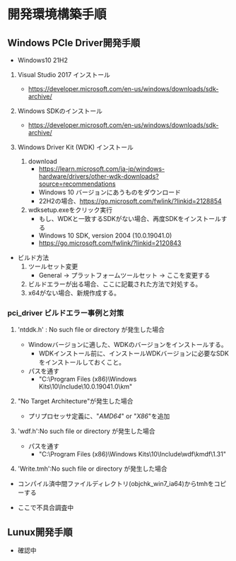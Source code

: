 # 開発環境構築手順
 
## Windows PCIe Driver開発手順
* Windows10 21H2
1. Visual Studio 2017 インストール
    * https://developer.microsoft.com/en-us/windows/downloads/sdk-archive/
    
2. Windows SDKのインストール
    * https://developer.microsoft.com/en-us/windows/downloads/sdk-archive/
    
3. Windows Driver Kit (WDK) インストール
    1. download
        * https://learn.microsoft.com/ja-jp/windows-hardware/drivers/other-wdk-downloads?source=recommendations
        * Windows 10 バージョンにあうものをダウンロード
        * 22H2の場合、https://go.microsoft.com/fwlink/?linkid=2128854
    2. wdksetup.exeをクリック実行
        * もし、WDKと一致するSDKがない場合、再度SDKをインストールする
        * Windows 10 SDK, version 2004 (10.0.19041.0)
        * https://go.microsoft.com/fwlink/?linkid=2120843
   
* ビルド方法
    1. ツールセット変更
        * General -> プラットフォームツールセット -> ここを変更する
    2. ビルドエラーが出る場合、ここに記載された方法で対処する。
    3. x64がない場合、新規作成する。
        

### pci_driver ビルドエラー事例と対策
1. 'ntddk.h' : No such file or directory が発生した場合
    - Windowバージョンに適した、WDKのバージョンをインストールする。
        * WDKインストール前に、インストールWDKバージョンに必要なSDKをインストールしておくこと。
    - パスを通す
        * "C:\Program Files (x86)\Windows Kits\10\Include\10.0.19041.0\km"
    
2. "No Target Architecture"が発生した場合
    - プリプロセッサ定義に、"_AMD64_" or "_X86_"を追加
    
3. 'wdf.h':No such file or directory が発生した場合
    - パスを通す
        * "C:\Program Files (x86)\Windows Kits\10\Include\wdf\kmdf\1.31"

4. 'Write.tmh':No such file or directory が発生した場合
  - コンパイル済中間ファイルディレクトリ(objchk_win7_ia64)からtmhをコピーする
  * ここで不具合調査中
    
## Lunux開発手順
* 確認中


